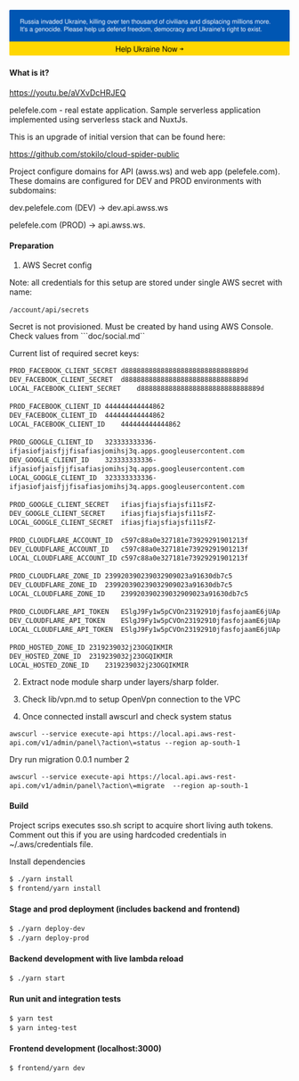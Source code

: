 [![Stand With Ukraine](https://raw.githubusercontent.com/vshymanskyy/StandWithUkraine/main/banner2-direct.svg)](https://vshymanskyy.github.io/StandWithUkraine)
#### What is it?

https://youtu.be/aVXvDcHRJEQ

pelefele.com - real estate application. Sample serverless application implemented using serverless stack and NuxtJs.

This is an upgrade of initial version that can be found here:

https://github.com/stokilo/cloud-spider-public

Project configure domains for API (awss.ws) and web app (pelefele.com). These domains are configured for DEV and PROD
environments with subdomains:

dev.pelefele.com (DEV) -> dev.api.awss.ws 

pelefele.com (PROD) -> api.awss.ws.


#### Preparation

1. AWS Secret config

Note: all credentials for this setup are stored under single AWS secret with name:

```/account/api/secrets```

Secret is not provisioned. Must be created by hand using AWS Console. Check values from ```doc/social.md``

Current list of required secret keys:

```
PROD_FACEBOOK_CLIENT_SECRET	d888888888888888888888888888889d
DEV_FACEBOOK_CLIENT_SECRET	d888888888888888888888888888889d
LOCAL_FACEBOOK_CLIENT_SECRET	d888888888888888888888888888889d

PROD_FACEBOOK_CLIENT_ID	444444444444862
DEV_FACEBOOK_CLIENT_ID	444444444444862
LOCAL_FACEBOOK_CLIENT_ID	444444444444862

PROD_GOOGLE_CLIENT_ID	323333333336-ifjasiofjaisfjjfisafiasjomihsj3q.apps.googleusercontent.com
DEV_GOOGLE_CLIENT_ID	323333333336-ifjasiofjaisfjjfisafiasjomihsj3q.apps.googleusercontent.com
LOCAL_GOOGLE_CLIENT_ID	323333333336-ifjasiofjaisfjjfisafiasjomihsj3q.apps.googleusercontent.com

PROD_GOOGLE_CLIENT_SECRET	ifiasjfiajsfiajsfi11sFZ-
DEV_GOOGLE_CLIENT_SECRET	ifiasjfiajsfiajsfi11sFZ-
LOCAL_GOOGLE_CLIENT_SECRET	ifiasjfiajsfiajsfi11sFZ-

PROD_CLOUDFLARE_ACCOUNT_ID	c597c88a0e327181e73929291901213f
DEV_CLOUDFLARE_ACCOUNT_ID	c597c88a0e327181e73929291901213f
LOCAL_CLOUDFLARE_ACCOUNT_ID	c597c88a0e327181e73929291901213f

PROD_CLOUDFLARE_ZONE_ID	239920390239032909023a91630db7c5
DEV_CLOUDFLARE_ZONE_ID	239920390239032909023a91630db7c5
LOCAL_CLOUDFLARE_ZONE_ID	239920390239032909023a91630db7c5

PROD_CLOUDFLARE_API_TOKEN	ESlgJ9Fy1w5pCVOn23192910jfasfojaamE6jUAp
DEV_CLOUDFLARE_API_TOKEN	ESlgJ9Fy1w5pCVOn23192910jfasfojaamE6jUAp
LOCAL_CLOUDFLARE_API_TOKEN	ESlgJ9Fy1w5pCVOn23192910jfasfojaamE6jUAp

PROD_HOSTED_ZONE_ID	2319239032j23OGQIKMIR
DEV_HOSTED_ZONE_ID	2319239032j23OGQIKMIR
LOCAL_HOSTED_ZONE_ID	2319239032j23OGQIKMIR

```

2. Extract node module sharp under layers/sharp folder.

3. Check lib/vpn.md to setup OpenVpn connection to the VPC

4. Once connected install awscurl and check system status

```
awscurl --service execute-api https://local.api.aws-rest-api.com/v1/admin/panel\?action\=status --region ap-south-1
```

Dry run migration 0.0.1 number 2
```
awscurl --service execute-api https://local.api.aws-rest-api.com/v1/admin/panel\?action\=migrate  --region ap-south-1
```

#### Build

Project scrips executes sso.sh script to acquire short living auth tokens. Comment out this if you are using
hardcoded credentials in ~/.aws/credentials file. 

Install dependencies

```bash
$ ./yarn install
$ frontend/yarn install
```

#### Stage and prod deployment (includes backend and frontend)

```bash
$ ./yarn deploy-dev
$ ./yarn deploy-prod
```
#### Backend development with live lambda reload

```bash
$ ./yarn start
```

#### Run unit and integration tests

```bash
$ yarn test
$ yarn integ-test
```

#### Frontend development (localhost:3000)
```bash
$ frontend/yarn dev
```
